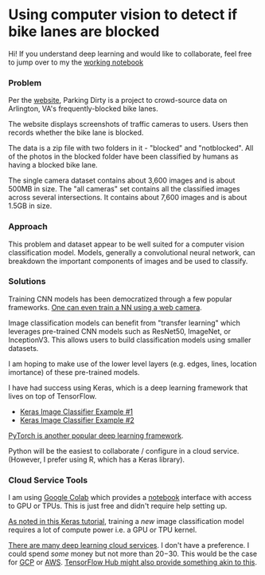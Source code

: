 # Using computer vision to detect if bike lanes are blocked

Hi! If you understand deep learning and would like to collaborate, feel free to jump over to my the [working notebook](https://github.com/bfraiche/parkingdirty/blob/master/parking_dirty.ipynb)

### Problem
Per the [website](http://parkingdirty.com "Parking Dirty"), Parking Dirty is a project to crowd-source data on Arlington, VA's frequently-blocked bike lanes.

The website displays screenshots of traffic cameras to users. Users then records whether the bike lane is blocked.

The data is a zip file with two folders in it - "blocked" and "notblocked". All of the photos in the blocked folder have been classified by humans as having a blocked bike lane.

The single camera dataset contains about 3,600 images and is about 500MB in size. The "all cameras" set contains all the classified images across several intersections. It contains about 7,600 images and is about 1.5GB in size.

### Approach
This problem and dataset appear to be well suited for a computer vision classification model. Models, generally a convolutional neural network, can breakdown the important components of images and be used to classify.

### Solutions
Training CNN models has been democratized through a few popular frameworks. [One can even train a NN using a web camera](https://beta.observablehq.com/@nsthorat/how-to-build-a-teachable-machine-with-tensorflow-js "TF js").

Image classification models can benefit from "transfer learning" which leverages pre-trained CNN models such as ResNet50, ImageNet, or InceptionV3. This allows users to build classification models using smaller datasets.

I am hoping to make use of the lower level layers (e.g. edges, lines, location imortance) of these pre-trained models.

I have had success using Keras, which is a deep learning framework that lives on top of TensorFlow. 
* [Keras Image Classifier Example #1](https://www.pyimagesearch.com/2018/09/10/keras-tutorial-how-to-get-started-with-keras-deep-learning-and-python/ "Keras 1")
* [Keras Image Classifier Example #2](https://github.com/risenW/medium_tutorial_notebooks/blob/master/dogs-vs-cats-keras-implementation.ipynb "Keras 2")

[PyTorch is another popular deep learning framework](https://github.com/WillKoehrsen/pytorch_challenge/blob/master/Transfer%20Learning%20in%20PyTorch.ipynb "PyTorch").

Python will be the easiest to collaborate / configure in a cloud service. (However, I prefer using R, which has a Keras library).

### Cloud Service Tools
I am using [Google Colab](https://colab.research.google.com/notebooks/gpu.ipynb) which provides a [notebook](https://medium.com/netflix-techblog/notebook-innovation-591ee3221233) interface with access to GPU or TPUs. This is just free and didn't require help setting up.

[As noted in this Keras tutorial](http://manning-content.s3.amazonaws.com/download/9/9a3b0d8-e651-4239-8c4f-94267be64fee/SampleCh03.pdf "RKeras"), training a _new_ image classification model requires a lot of compute power i.e. a GPU or TPU kernel.

[There are many deep learning cloud services](https://towardsdatascience.com/maximize-your-gpu-dollars-a9133f4e546a "GPUs"). I don't have a preference. I could spend *some* money but not more than $20-$30. This would be the case for [GCP](https://cloud.google.com/solutions/running-distributed-tensorflow-on-compute-engine "GCP") or [AWS](https://aws.amazon.com/sagemaker/ "AWS"). [TensorFlow Hub might also provide something akin to this](https://www.tensorflow.org/hub/ "TFHub").
